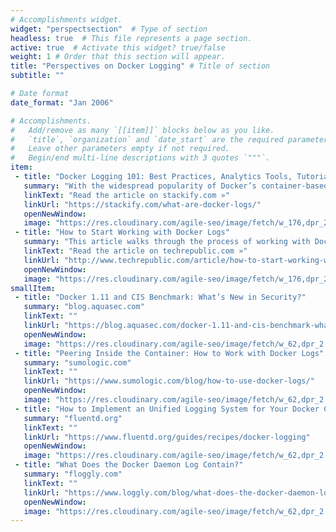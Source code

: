 ```yaml
---
# Accomplishments widget.
widget: "perspectsection"  # Type of section 
headless: true  # This file represents a page section.
active: true  # Activate this widget? true/false
weight: 1 # Order that this section will appear.
title: "Perspectives on Docker Logging" # Title of section 
subtitle: ""

# Date format
date_format: "Jan 2006"

# Accomplishments.
#   Add/remove as many `[[item]]` blocks below as you like.
#   `title`, `organization` and `date_start` are the required parameters.
#   Leave other parameters empty if not required.
#   Begin/end multi-line descriptions with 3 quotes `"""`.
item:
 - title: "Docker Logging 101: Best Practices, Analytics Tools, Tutorials, and More"
   summary: "With the widespread popularity of Docker’s container-based solution for apps, it’s important to understand the ins and outs of Docker logs, this article puts together an overview of Docker logging to bring you up to speed on the basics."
   linkText: "Read the article on stackify.com »"
   linkUrl: "https://stackify.com/what-are-docker-logs/"
   openNewWindow: 
   image: "https://res.cloudinary.com/agile-seo/image/fetch/w_176,dpr_2.0,d_blank_am8gzx.png/https%3A%2F%2Flogo.clearbit.com%2Fstackify.com%3Fsize%3D250"
 - title: "How to Start Working with Docker Logs"
   summary: "This article walks through the process of working with Docker logs. Once you know how to start using this tool, it'll make troubleshooting Docker containers significantly easier."
   linkText: "Read the article on techrepublic.com »"
   linkUrl: "http://www.techrepublic.com/article/how-to-start-working-with-docker-logs/"
   openNewWindow: 
   image: "https://res.cloudinary.com/agile-seo/image/fetch/w_176,dpr_2.0,d_blank_am8gzx.png/https%3A%2F%2Flogo.clearbit.com%2Ftechrepublic.com%3Fsize%3D250"
smallItem: 
 - title: "Docker 1.11 and CIS Benchmark: What’s New in Security?"
   summary: "blog.aquasec.com"
   linkText: ""
   linkUrl: "https://blog.aquasec.com/docker-1.11-and-cis-benchmark-whats-new-in-security"
   openNewWindow: 
   image: "https://res.cloudinary.com/agile-seo/image/fetch/w_62,dpr_2.0,d_blank_am8gzx.png/https%3A%2F%2Flogo.clearbit.com%2Fblog.aquasec.com%3Fsize%3D250"
 - title: "Peering Inside the Container: How to Work with Docker Logs"
   summary: "sumologic.com"
   linkText: ""
   linkUrl: "https://www.sumologic.com/blog/how-to-use-docker-logs/"
   openNewWindow: 
   image: "https://res.cloudinary.com/agile-seo/image/fetch/w_62,dpr_2.0,d_blank_am8gzx.png/https%3A%2F%2Flogo.clearbit.com%2Fsumologic.com%3Fsize%3D250"
 - title: "How to Implement an Unified Logging System for Your Docker Containers"
   summary: "fluentd.org"
   linkText: ""
   linkUrl: "https://www.fluentd.org/guides/recipes/docker-logging"
   openNewWindow: 
   image: "https://res.cloudinary.com/agile-seo/image/fetch/w_62,dpr_2.0,d_blank_am8gzx.png/https%3A%2F%2Flogo.clearbit.com%2Ffluentd.org%3Fsize%3D250"
 - title: "What Does the Docker Daemon Log Contain?"
   summary: "floggly.com"
   linkText: ""
   linkUrl: "https://www.loggly.com/blog/what-does-the-docker-daemon-log-contain/"
   openNewWindow: 
   image: "https://res.cloudinary.com/agile-seo/image/fetch/w_62,dpr_2.0,d_blank_am8gzx.png/https%3A%2F%2Flogo.clearbit.com%2Floggly.com%3Fsize%3D250"
---
```


    
